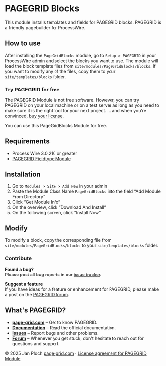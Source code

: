 # PAGEGRID Blocks
This module installs templates and fields for PAGEGRID blocks. PAGEGRID is a friendly pagebuilder for ProcessWire.

## How to use
After installing the ```PageGridBlocks``` module, go to ```Setup > PAGEGRID``` in your ProcessWire admin and select the blocks you want to use. The module will load the block template files from ```site/modules/PageGridBlocks/blocks```. If you want to modify any of the files, copy them to your ```site/templates/blocks``` folder.

### Try PAGEGRID for free  
The PAGEGRID Module is not free software. However, you can try PAGEGRID on your local machine or on a test server as long as you need to make sure it is the right tool for your next project. … and when you’re convinced, [buy your license](https://page-grid.com/buy).

You can use this PageGridBlocks Module for free. 

## Requirements
- Process Wire 3.0.210 or greater
- [PAGEGRID Fieldtype Module](https://github.com/jploch/FieldtypePageGrid/)

## Installation
1. Go to ```Modules > Site > Add New``` in your admin
2. Paste the Module Class Name ```PageGridBlocks``` into the field “Add Module From Directory“
3. Click “Get Module Info“
4. On the overview, click “Download And Install“
5. On the following screen, click “Install Now“

## Modify
To modify a block, copy the corresponding file from ```site/modules/PageGridBlocks/blocks``` to your ```site/templates/blocks``` folder.

### Contribute

**Found a bug?**  
Please post all bug reports in our [issue tracker](https://github.com/jploch/FieldtypePageGrid/issues/).

**Suggest a feature**  
If you have ideas for a feature or enhancement for PAGEGRID, please make a post on the [PAGEGRID forum](https://processwire.com/talk/forum/64-pagegrid/).

## What's PAGEGRID?
- **[page-grid.com](https://page-grid.com)** – Get to know PAGEGRID.
- **[Documentation](https://page-grid.com/docs/)** – Read the official documentation.
- **[Issues](https://github.com/jploch/FieldtypePageGrid/issues/)** – Report bugs and other problems.
- **[Forum](https://processwire.com/talk/forum/64-pagegrid/)** – Whenever you get stuck, don't hesitate to reach out for questions and support.

© 2025 Jan Ploch
[page-grid.com](https://page-grid.com) · [License agreement for PAGEGRID Module](https://github.com/jploch/FieldtypePageGrid/blob/main/LICENSE.md)
